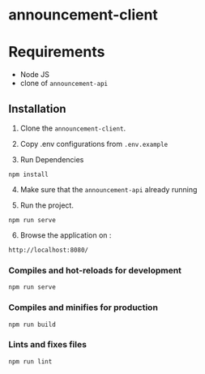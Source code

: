 # announcement-client


# Requirements
* Node JS
* clone of `announcement-api`

## Installation

1. Clone the `announcement-client`. 

2. Copy .env configurations from `.env.example`

3. Run Dependencies
```
npm install
```
4. Make sure that the `announcement-api` already running

5. Run the project.

```
npm run serve
```
6. Browse the application on :
```
http://localhost:8080/
```

### Compiles and hot-reloads for development
```
npm run serve
```

### Compiles and minifies for production
```
npm run build
```

### Lints and fixes files
```
npm run lint
```


